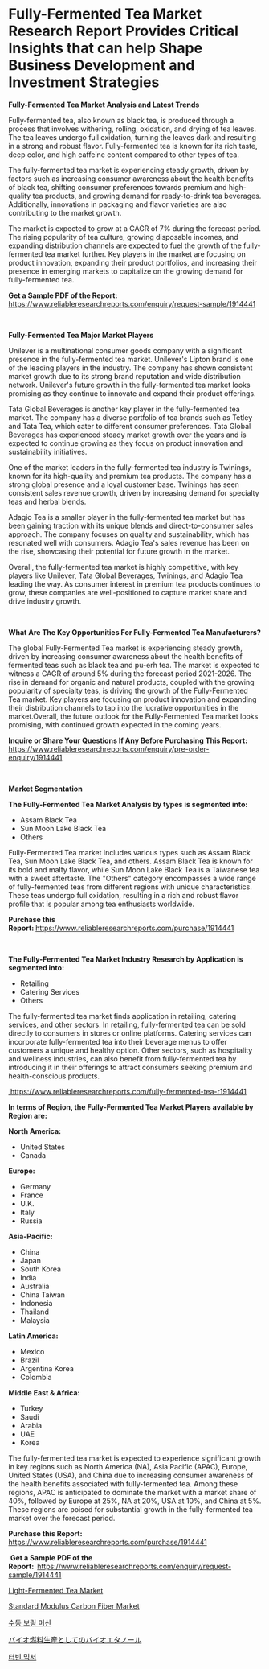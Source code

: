 <p><h1>Fully-Fermented Tea Market Research Report Provides Critical Insights that can help Shape Business Development and Investment Strategies</h1></p><p><strong>Fully-Fermented Tea Market Analysis and Latest Trends</strong></p>
<p><p>Fully-fermented tea, also known as black tea, is produced through a process that involves withering, rolling, oxidation, and drying of tea leaves. The tea leaves undergo full oxidation, turning the leaves dark and resulting in a strong and robust flavor. Fully-fermented tea is known for its rich taste, deep color, and high caffeine content compared to other types of tea.</p><p>The fully-fermented tea market is experiencing steady growth, driven by factors such as increasing consumer awareness about the health benefits of black tea, shifting consumer preferences towards premium and high-quality tea products, and growing demand for ready-to-drink tea beverages. Additionally, innovations in packaging and flavor varieties are also contributing to the market growth.</p><p>The market is expected to grow at a CAGR of 7% during the forecast period. The rising popularity of tea culture, growing disposable incomes, and expanding distribution channels are expected to fuel the growth of the fully-fermented tea market further. Key players in the market are focusing on product innovation, expanding their product portfolios, and increasing their presence in emerging markets to capitalize on the growing demand for fully-fermented tea.</p></p>
<p><strong>Get a Sample PDF of the Report:&nbsp;</strong> <a href="https://www.reliableresearchreports.com/enquiry/request-sample/1914441">https://www.reliableresearchreports.com/enquiry/request-sample/1914441</a></p>
<p>&nbsp;</p>
<p><strong>Fully-Fermented Tea Major Market Players</strong></p>
<p><p>Unilever is a multinational consumer goods company with a significant presence in the fully-fermented tea market. Unilever's Lipton brand is one of the leading players in the industry. The company has shown consistent market growth due to its strong brand reputation and wide distribution network. Unilever's future growth in the fully-fermented tea market looks promising as they continue to innovate and expand their product offerings.</p><p>Tata Global Beverages is another key player in the fully-fermented tea market. The company has a diverse portfolio of tea brands such as Tetley and Tata Tea, which cater to different consumer preferences. Tata Global Beverages has experienced steady market growth over the years and is expected to continue growing as they focus on product innovation and sustainability initiatives.</p><p>One of the market leaders in the fully-fermented tea industry is Twinings, known for its high-quality and premium tea products. The company has a strong global presence and a loyal customer base. Twinings has seen consistent sales revenue growth, driven by increasing demand for specialty teas and herbal blends.</p><p>Adagio Tea is a smaller player in the fully-fermented tea market but has been gaining traction with its unique blends and direct-to-consumer sales approach. The company focuses on quality and sustainability, which has resonated well with consumers. Adagio Tea's sales revenue has been on the rise, showcasing their potential for future growth in the market.</p><p>Overall, the fully-fermented tea market is highly competitive, with key players like Unilever, Tata Global Beverages, Twinings, and Adagio Tea leading the way. As consumer interest in premium tea products continues to grow, these companies are well-positioned to capture market share and drive industry growth.</p></p>
<p>&nbsp;</p>
<p><strong>What Are The Key Opportunities For Fully-Fermented Tea Manufacturers?</strong></p>
<p><p>The global Fully-Fermented Tea market is experiencing steady growth, driven by increasing consumer awareness about the health benefits of fermented teas such as black tea and pu-erh tea. The market is expected to witness a CAGR of around 5% during the forecast period 2021-2026. The rise in demand for organic and natural products, coupled with the growing popularity of specialty teas, is driving the growth of the Fully-Fermented Tea market. Key players are focusing on product innovation and expanding their distribution channels to tap into the lucrative opportunities in the market.Overall, the future outlook for the Fully-Fermented Tea market looks promising, with continued growth expected in the coming years.</p></p>
<p><strong>Inquire or Share Your Questions If Any Before Purchasing This Report:</strong> <a href="https://www.reliableresearchreports.com/enquiry/pre-order-enquiry/1914441">https://www.reliableresearchreports.com/enquiry/pre-order-enquiry/1914441</a></p>
<p>&nbsp;</p>
<p><strong>Market Segmentation</strong></p>
<p><strong>The Fully-Fermented Tea Market Analysis by types is segmented into:</strong></p>
<p><ul><li>Assam Black Tea</li><li>Sun Moon Lake Black Tea</li><li>Others</li></ul></p>
<p><p>Fully-Fermented Tea market includes various types such as Assam Black Tea, Sun Moon Lake Black Tea, and others. Assam Black Tea is known for its bold and malty flavor, while Sun Moon Lake Black Tea is a Taiwanese tea with a sweet aftertaste. The "Others" category encompasses a wide range of fully-fermented teas from different regions with unique characteristics. These teas undergo full oxidation, resulting in a rich and robust flavor profile that is popular among tea enthusiasts worldwide.</p></p>
<p><strong>Purchase this Report:&nbsp;</strong><a href="https://www.reliableresearchreports.com/purchase/1914441">https://www.reliableresearchreports.com/purchase/1914441</a></p>
<p>&nbsp;</p>
<p><strong>The Fully-Fermented Tea Market Industry Research by Application is segmented into:</strong></p>
<p><ul><li>Retailing</li><li>Catering Services</li><li>Others</li></ul></p>
<p><p>The fully-fermented tea market finds application in retailing, catering services, and other sectors. In retailing, fully-fermented tea can be sold directly to consumers in stores or online platforms. Catering services can incorporate fully-fermented tea into their beverage menus to offer customers a unique and healthy option. Other sectors, such as hospitality and wellness industries, can also benefit from fully-fermented tea by introducing it in their offerings to attract consumers seeking premium and health-conscious products.</p></p>
<p><a href="https://www.reliableresearchreports.com/fully-fermented-tea-r1914441">&nbsp;https://www.reliableresearchreports.com/fully-fermented-tea-r1914441</a></p>
<p><strong>In terms of Region, the Fully-Fermented Tea Market Players available by Region are:</strong></p>
<p>
    <p> <strong> North America: </strong>
        <ul>
            <li>United States</li>
            <li>Canada</li>
        </ul>
        </p> 
    <p> <strong> Europe: </strong>
        <ul>
            <li>Germany</li>
            <li>France</li>
            <li>U.K.</li>
            <li>Italy</li>
            <li>Russia</li>
        </ul>
        </p> 
    <p> <strong> Asia-Pacific: </strong>
        <ul>
            <li>China</li>
            <li>Japan</li>
            <li>South Korea</li>
            <li>India</li>
            <li>Australia</li>
            <li>China Taiwan</li>
            <li>Indonesia</li>
            <li>Thailand</li>
            <li>Malaysia</li>
        </ul>
        </p> 
    <p> <strong> Latin America: </strong>
        <ul>
            <li>Mexico</li>
            <li>Brazil</li>
            <li>Argentina Korea</li>
            <li>Colombia</li>
        </ul>
        </p> 
    <p> <strong> Middle East & Africa: </strong>
        <ul>
            <li>Turkey</li>
            <li>Saudi</li>
            <li>Arabia</li>
            <li>UAE</li>
            <li>Korea</li>
        </ul>
    </p>
    </p>
<p><p>The fully-fermented tea market is expected to experience significant growth in key regions such as North America (NA), Asia Pacific (APAC), Europe, United States (USA), and China due to increasing consumer awareness of the health benefits associated with fully-fermented tea. Among these regions, APAC is anticipated to dominate the market with a market share of 40%, followed by Europe at 25%, NA at 20%, USA at 10%, and China at 5%. These regions are poised for substantial growth in the fully-fermented tea market over the forecast period.</p></p>
<p><strong>Purchase this Report: </strong><a href="https://www.reliableresearchreports.com/purchase/1914441">https://www.reliableresearchreports.com/purchase/1914441</a></p>
<p>&nbsp;<strong>Get a Sample PDF of the Report:&nbsp;&nbsp;</strong><a href="https://www.reliableresearchreports.com/enquiry/request-sample/1914441">https://www.reliableresearchreports.com/enquiry/request-sample/1914441</a></p>
<p><strong></strong></p>
<p><p><a href="https://github.com/changoleonlaverguenzanoexiste/Market-Research-Report-List-2/blob/main/light-fermented-tea-market.md">Light-Fermented Tea Market</a></p><p><a href="https://issuu.com/reportprime-2/docs/standard-modulus-carbon-fiber-market-size-2030.ppt">Standard Modulus Carbon Fiber Market</a></p><p><a href="https://github.com/hzumrdvas204296/Market-Research-Report-List-1/blob/main/339077118255.md">수동 보링 머신</a></p><p><a href="https://github.com/avbqbctihcbe2/Market-Research-Report-List-1/blob/main/503290919886.md">バイオ燃料生産としてのバイオエタノール</a></p><p><a href="https://github.com/PhilToryphy7876567/Market-Research-Report-List-1/blob/main/182400318256.md">터빈 믹서</a></p></p>